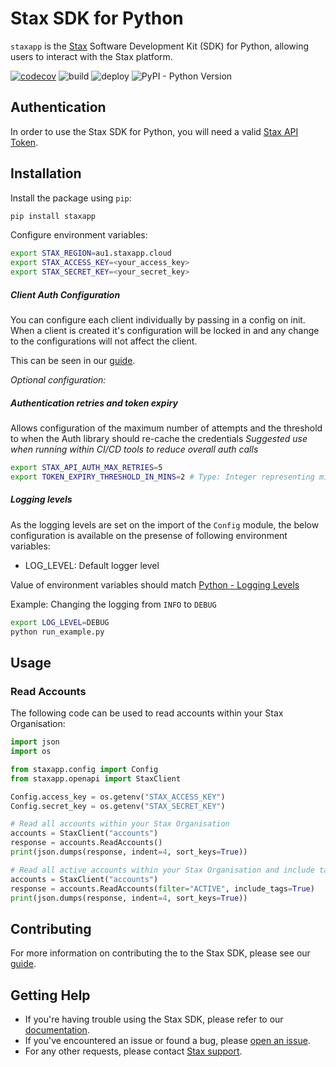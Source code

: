 [Python - Logging Levels]:https://docs.python.org/3/library/logging.html#levels
# Stax SDK for Python
`staxapp` is the [Stax](https://stax.io) Software Development Kit (SDK) for Python, allowing users to interact with the Stax platform.

[![codecov](https://codecov.io/gh/stax-labs/lib-stax-python-sdk/branch/master/graph/badge.svg)](https://codecov.io/gh/stax-labs/lib-stax-python-sdk)
![build](https://github.com/stax-labs/lib-stax-python-sdk/workflows/build/badge.svg)
![deploy](https://github.com/stax-labs/lib-stax-python-sdk/workflows/deploy/badge.svg)
![PyPI - Python Version](https://img.shields.io/pypi/pyversions/staxapp)

## Authentication
In order to use the Stax SDK for Python, you will need a valid [Stax API Token](https://www.stax.io/developer/api-tokens/).

## Installation
Install the package using `pip`:
```bash
pip install staxapp
```
Configure environment variables:

```bash
export STAX_REGION=au1.staxapp.cloud
export STAX_ACCESS_KEY=<your_access_key>
export STAX_SECRET_KEY=<your_secret_key>
```

##### Client Auth Configuration
You can configure each client individually by passing in a config on init.
When a client is created it's configuration will be locked in and any change to the configurations will not affect the client.

This can be seen in our [guide](https://github.com/stax-labs/lib-stax-python-sdk/blob/master/examples/auth.py).

*Optional configuration:*

##### Authentication retries and token expiry

Allows configuration of the maximum number of attempts and the threshold to when the Auth library should re-cache the credentials
*Suggested use when running within CI/CD tools to reduce overall auth calls*
~~~bash
export STAX_API_AUTH_MAX_RETRIES=5
export TOKEN_EXPIRY_THRESHOLD_IN_MINS=2 # Type: Integer representing minutes
~~~

##### Logging levels

As the logging levels are set on the import of the `Config` module, the below configuration is available on the presense of following environment variables:

- LOG_LEVEL: Default logger level

Value of environment variables should match [Python - Logging Levels]

Example:
Changing the logging from `INFO` to `DEBUG`
~~~bash
export LOG_LEVEL=DEBUG
python run_example.py
~~~

## Usage

### Read Accounts
The following code can be used to read accounts within your Stax Organisation:
```python
import json
import os

from staxapp.config import Config
from staxapp.openapi import StaxClient

Config.access_key = os.getenv("STAX_ACCESS_KEY")
Config.secret_key = os.getenv("STAX_SECRET_KEY")

# Read all accounts within your Stax Organisation
accounts = StaxClient("accounts")
response = accounts.ReadAccounts()
print(json.dumps(response, indent=4, sort_keys=True))

# Read all active accounts within your Stax Organisation and include tags in the response
accounts = StaxClient("accounts")
response = accounts.ReadAccounts(filter="ACTIVE", include_tags=True)
print(json.dumps(response, indent=4, sort_keys=True))
```

## Contributing
For more information on contributing the to the Stax SDK, please see our [guide](https://github.com/stax-labs/lib-stax-python-sdk/blob/master/CONTRIBUTING.md).

## Getting Help
* If you're having trouble using the Stax SDK, please refer to our [documentation](https://www.stax.io/developer/api-tokens/).<br>
* If you've encountered an issue or found a bug, please [open an issue](https://github.com/stax-labs/lib-stax-python-sdk/issues).<br>
* For any other requests, please contact [Stax support](mailto:support@stax.io).
